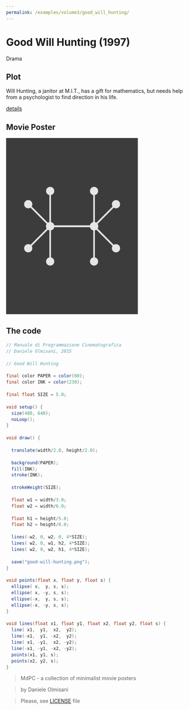```yaml
---
permalink: /examples/volume3/good_will_hunting/
---
```

# Good Will Hunting (1997)

Drama

## Plot
Will Hunting, a janitor at M.I.T., has a gift for mathematics, but needs help from a psychologist to find direction in his life.

[details](https://www.imdb.com/title/tt0119217/)

## Movie Poster
<img src="good-will-hunting.png"  width="360px" title="Good Will Hunting">


## The code
```java
// Manuale di Programmazione Cinematografica
// Daniele Olmisani, 2015

// Good Will Hunting

final color PAPER = color(60);
final color INK = color(230);

final float SIZE = 5.0;

void setup() {
  size(480, 640);
  noLoop();
}

void draw() {
  
  translate(width/2.0, height/2.0);
  
  background(PAPER);
  fill(INK);
  stroke(INK);
  
  strokeWeight(SIZE);
  
  float w1 = width/3.0;
  float w2 = width/6.0;
  
  float h1 = height/5.0;
  float h2 = height/8.0;
  
  lines(-w2, 0, w2, 0, 4*SIZE);
  lines( w2, 0, w1, h2, 4*SIZE);
  lines( w2, 0, w2, h1, 4*SIZE);
  
  save("good-will-hunting.png");
}

void points(float x, float y, float s) {
  ellipse( x,  y, s, s);
  ellipse( x, -y, s, s);
  ellipse(-x,  y, s, s);
  ellipse(-x, -y, s, s);
}

void lines(float x1, float y1, float x2, float y2, float s) {
  line( x1,  y1,  x2,  y2);
  line(-x1,  y1, -x2,  y2);
  line( x1, -y1,  x2, -y2);
  line(-x1, -y1, -x2, -y2);
  points(x1, y1, s);
  points(x2, y2, s);
}
```

> MdPC - a collection of minimalist movie posters

> by Daniele Olmisani

> Please, see [LICENSE](../../../LICENSE) file
